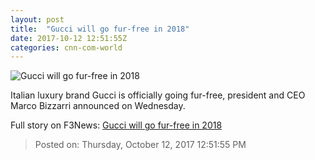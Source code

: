 ```yaml
---
layout: post
title:  "Gucci will go fur-free in 2018"
date: 2017-10-12 12:51:55Z
categories: cnn-com-world
---
```


![Gucci will go fur-free in 2018](http://i2.cdn.cnn.com/cnnnext/dam/assets/171012121210-gucci-fur-tease-super-tease.jpg)

Italian luxury brand Gucci is officially going fur-free, president and CEO Marco Bizzarri announced on Wednesday.


Full story on F3News: [Gucci will go fur-free in 2018](http://www.f3nws.com/n/pkXsxD)

> Posted on: Thursday, October 12, 2017 12:51:55 PM
